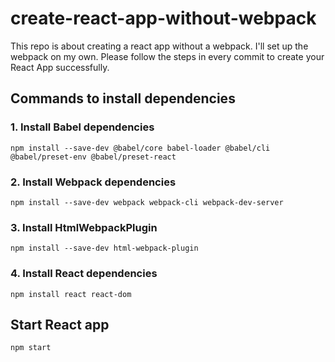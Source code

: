 # create-react-app-without-webpack
This repo is about creating a react app without a webpack. I'll set up the webpack on my own.
Please follow the steps in every commit to create your React App successfully.

## Commands to install dependencies

### 1. Install Babel dependencies

   `npm install --save-dev @babel/core babel-loader @babel/cli @babel/preset-env @babel/preset-react`

### 2. Install Webpack dependencies

   `npm install --save-dev webpack webpack-cli webpack-dev-server`

### 3. Install HtmlWebpackPlugin

   `npm install --save-dev html-webpack-plugin`

### 4. Install React dependencies

   `npm install react react-dom `

## Start React app

   `npm start`
